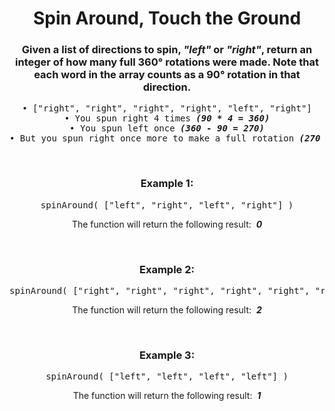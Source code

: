 <div align = "center">

# Spin Around, Touch the Ground

</div>

<div align = "center">

<h3>Given a list of directions to spin, <em>"left"</em> or <em>"right"</em>, return an integer of how many full 360° rotations were made. Note that each word in the array counts as a 90° rotation in that direction.</h3>

<pre>
• ["right", "right", "right", "right", "left", "right"]
• You spun right 4 times <strong><em>(90 * 4 = 360)</em></strong>
• You spun left once <strong><em>(360 - 90 = 270)</em></strong>
• But you spun right once more to make a full rotation <strong><em>(270 + 90 = 360)</em></strong>
</pre>

<br>

<h3>Example 1:</h3>

<pre>spinAround(&nbsp;["left", "right", "left", "right"]&nbsp;)</pre>

<p>The function will return the following result: &nbsp;<strong><em>0</em></strong></p>

<br>

<h3>Example 2:</h3>

<pre>spinAround(&nbsp;["right", "right", "right", "right", "right", "right", "right", "right"]&nbsp;)</pre>

<p>The function will return the following result: &nbsp;<strong><em>2</em></strong></p>

<br>

<h3>Example 3:</h3>

<pre>spinAround(&nbsp;["left", "left", "left", "left"]&nbsp;)</pre>

<p>The function will return the following result: &nbsp;<strong><em>1</em></strong></p>

</div>
